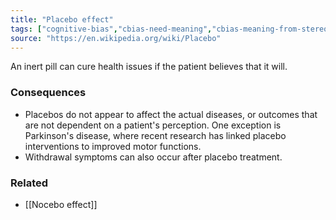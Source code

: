 ```yaml
---
title: "Placebo effect"
tags: ["cognitive-bias","cbias-need-meaning","cbias-meaning-from-stereotypes"]
source: "https://en.wikipedia.org/wiki/Placebo"
---
```


An inert pill can cure health issues if the patient believes that it will.

### Consequences

- Placebos do not appear to affect the actual diseases, or outcomes that are not dependent on a patient's perception. One exception is Parkinson's disease, where recent research has linked placebo interventions to improved motor functions.
- Withdrawal symptoms can also occur after placebo treatment.

### Related

- [[Nocebo effect]]
